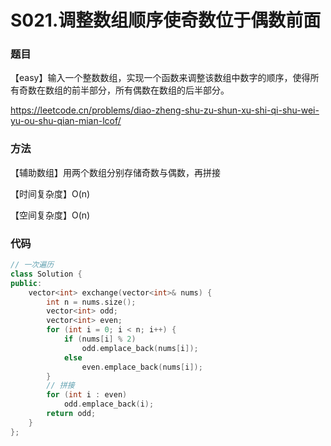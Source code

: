 # S021.调整数组顺序使奇数位于偶数前面

### 题目

【easy】输入一个整数数组，实现一个函数来调整该数组中数字的顺序，使得所有奇数在数组的前半部分，所有偶数在数组的后半部分。

<https://leetcode.cn/problems/diao-zheng-shu-zu-shun-xu-shi-qi-shu-wei-yu-ou-shu-qian-mian-lcof/>

### 方法

【辅助数组】用两个数组分别存储奇数与偶数，再拼接

【时间复杂度】O(n)

【空间复杂度】O(n)

### 代码

```cpp
// 一次遍历
class Solution {
public:
    vector<int> exchange(vector<int>& nums) {
        int n = nums.size();
        vector<int> odd;
        vector<int> even;
        for (int i = 0; i < n; i++) {
            if (nums[i] % 2)
                odd.emplace_back(nums[i]);
            else    
                even.emplace_back(nums[i]);
        }
        // 拼接
        for (int i : even) 
            odd.emplace_back(i);
        return odd;
    }
};
```

